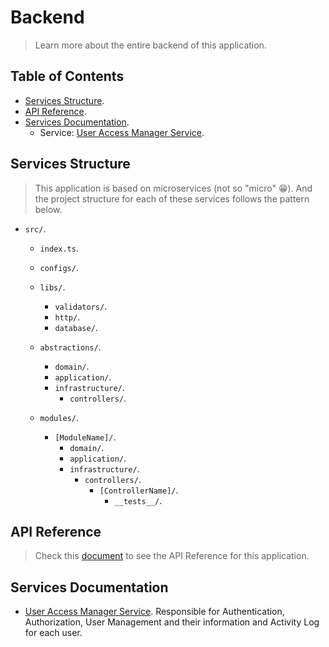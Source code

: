 # Backend

> Learn more about the entire backend of this application.

## Table of Contents

- [Services Structure](#services-structure).
- [API Reference](#api-reference).
- [Services Documentation](#services-documentation).
  - Service: [User Access Manager Service](https://github.com/sandb0/lebook/tree/main/docs/backend/services/user-access-manager).

## Services Structure

> This application is based on microservices (not so "micro" :grin:). And the project structure for each of these services follows the pattern below.

- `src/`.

  - `index.ts`.

  - `configs/`.

  - `libs/`.

    - `validators/`.
    - `http/`.
    - `database/`.

  - `abstractions/`.

    - `domain/`.
    - `application/`.
    - `infrastructure/`.
      - `controllers/`.

  - `modules/`.
    - `[ModuleName]/`.
      - `domain/`.
      - `application/`.
      - `infrastructure/`.
        - `controllers/`.
          - `[ControllerName]/`.
            - `__tests__/`.

## API Reference

> Check this [document](https://github.com/sandb0/lebook/tree/main/docs/backend/API_REFERENCE.md) to see the API Reference for this application.

## Services Documentation

- [User Access Manager Service](https://github.com/sandb0/lebook/tree/main/docs/backend/services/user-access-manager). Responsible for Authentication, Authorization, User Management and their information and Activity Log for each user.
